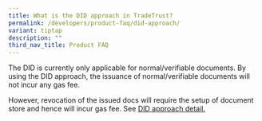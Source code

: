 ```yaml
---
title: What is the DID approach in TradeTrust?
permalink: /developers/product-faq/did-approach/
variant: tiptap
description: ""
third_nav_title: Product FAQ
---
```

<p>The DID is currently only applicable for normal/verifiable documents.
By using the DID approach, the issuance of normal/verifiable documents
will not incur any gas fee.</p>
<p>However, revocation of the issued docs will require the setup of document
store and hence will incur gas fee. See <a href="https://docs.tradetrust.io/docs/advanced/aws-kms/did-sign-demo" rel="noopener noreferrer nofollow" target="_blank">DID approach detail.</a>
</p>